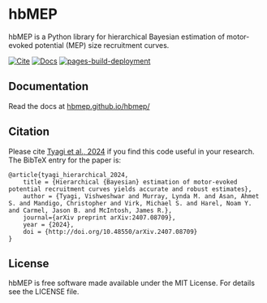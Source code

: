 # hbMEP

hbMEP is a Python library for hierarchical Bayesian estimation of motor-evoked potential (MEP) size recruitment curves.

[![Cite](https://img.shields.io/badge/stats.AP-arXiv:2407.08709-B31B1B.svg)](http://doi.org/10.48550/arXiv.2407.08709)
[![Docs](https://github.com/hbmep/hbmep/actions/workflows/documentation.yaml/badge.svg)](https://github.com/hbmep/hbmep/actions/workflows/documentation.yaml)
[![pages-build-deployment](https://github.com/hbmep/hbmep/actions/workflows/pages/pages-build-deployment/badge.svg)](https://github.com/hbmep/hbmep/actions/workflows/pages/pages-build-deployment)

## Documentation

Read the docs at [hbmep.github.io/hbmep/](https://hbmep.github.io/hbmep/)

## Citation

Please cite [Tyagi et al., 2024](https://arxiv.org/abs/2407.08709) if you find this code useful in your research. The BibTeX entry for the paper is:

```
@article{tyagi_hierarchical_2024,
    title = {Hierarchical {Bayesian} estimation of motor-evoked potential recruitment curves yields accurate and robust estimates},
    author = {Tyagi, Vishweshwar and Murray, Lynda M. and Asan, Ahmet S. and Mandigo, Christopher and Virk, Michael S. and Harel, Noam Y. and Carmel, Jason B. and McIntosh, James R.},
    journal={arXiv preprint arXiv:2407.08709},
    year = {2024},
    doi = {http://doi.org/10.48550/arXiv.2407.08709}
}
```

## License

hbMEP is free software made available under the MIT License. For details see
the LICENSE file.
